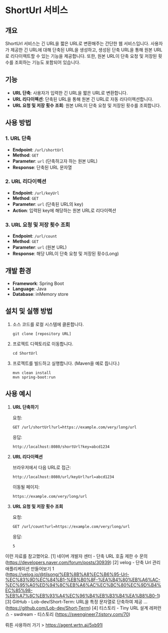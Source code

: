# ShortUrl 서비스

## 개요

ShortUrl 서비스는 긴 URL을 짧은 URL로 변환해주는 간단한 웹 서비스입니다. 사용자가 제공한 긴 URL에 대해 단축된 URL을 생성하고, 생성된 단축 URL을 통해 원본 URL로 리다이렉트할 수 있는 기능을 제공합니다. 또한, 원본 URL이 단축 요청 및 저장된 횟수를 조회하는 기능도 포함되어 있습니다.

## 기능

- **URL 단축**: 사용자가 입력한 긴 URL을 짧은 URL로 변환합니다.
- **URL 리다이렉션**: 단축된 URL을 통해 원본 긴 URL로 자동 리다이렉션합니다.
- **URL 요청 및 저장 횟수 조회**: 원본 URL이 단축 요청 및 저장된 횟수를 조회합니다.

## 사용 방법

### 1. URL 단축

- **Endpoint**: `/url/shortUrl`
- **Method**: `GET`
- **Parameter**: `url` (단축하고자 하는 원본 URL)
- **Response**: 단축된 URL 문자열

### 2. URL 리다이렉션

- **Endpoint**: `/url/keyUrl`
- **Method**: `GET`
- **Parameter**: `url` (단축된 URL의 key)
- **Action**: 입력된 key에 해당하는 원본 URL로 리다이렉션

### 3. URL 요청 및 저장 횟수 조회

- **Endpoint**: `/url/count`
- **Method**: `GET`
- **Parameter**: `url` (원본 URL)
- **Response**: 해당 URL이 단축 요청 및 저장된 횟수(Long)

## 개발 환경

- **Framework**: Spring Boot
- **Language**: Java
- **Database**: inMemory store

## 설치 및 실행 방법

1. 소스 코드를 로컬 시스템에 클론합니다.
    ```
    git clone [repository URL]
    ```
2. 프로젝트 디렉토리로 이동합니다.
    ```
    cd ShortUrl
    ```
3. 프로젝트를 빌드하고 실행합니다. (Maven을 예로 듭니다.)
    ```
    mvn clean install
    mvn spring-boot:run
    ```

## 사용 예시

1. **URL 단축하기**

   요청:
    ```
    GET /url/shortUrl?url=https://example.com/very/long/url
    ```
   응답:
    ```
    http://localhost:8080/shortUrl?key=abcd1234
    ```

2. **URL 리다이렉션**

   브라우저에서 다음 URL로 접근:
    ```
    http://localhost:8080/url/keyUrl?url=abcd1234
    ```

   이동될 페이지:
    ```
    https://example.com/very/long/url
    ```

3. **URL 요청 및 저장 횟수 조회**

   요청:
    ```
    GET /url/count?url=https://example.com/very/long/url
    ```
   응답:
    ```
    5
    ```



이런 자료를 참고했어요.
[1] 네이버 개발자 센터 - 단축 URL 호출 제한 수 문의 (https://developers.naver.com/forum/posts/30939)
[2] velog - 단축 Url 관리 애플리케이션 만들어보기 1 (https://velog.io/@tilsong/%EB%8B%A8%EC%B6%95-Url-%EC%83%9D%EC%84%B1-%EB%B0%8F-%EA%B4%80%EB%A6%AC-%EC%95%A0%ED%94%8C%EB%A6%AC%EC%BC%80%EC%9D%B4%EC%85%98-%EB%A7%8C%EB%93%A4%EC%96%B4%EB%B3%B4%EA%B8%B0-1)
[3] GitHub - Lob-dev/Short-Term: URL을 특정 문자열로 단축하여 제공 ... (https://github.com/Lob-dev/Short-Term)
[4] 티스토리 - Tiny URL 설계 레퍼런스 - swdream - 티스토리 (https://swengineer7.tistory.com/70)

뤼튼 사용하러 가기 > https://agent.wrtn.ai/5xb91l
